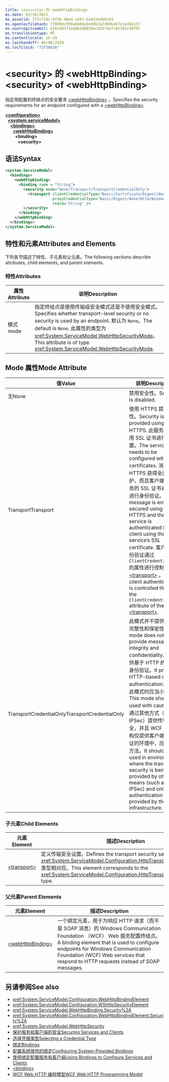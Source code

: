 ```yaml
---
title: <security> 的 <webHttpBinding>
ms.date: 03/30/2017
ms.assetid: 727cf3d2-6f56-48ad-a59f-ba423edb9c83
ms.openlocfilehash: 77009dc950a608da9e0db3a7d09be67e1ed46137
ms.sourcegitcommit: b16c00371ea06398859ecd157defc81301c9070f
ms.translationtype: MT
ms.contentlocale: zh-CN
ms.lasthandoff: 06/06/2020
ms.locfileid: "73738638"
---
```

# <a name="security-of-webhttpbinding"></a><span data-ttu-id="f1aab-102">\<security> 的 \<webHttpBinding></span><span class="sxs-lookup"><span data-stu-id="f1aab-102">\<security> of \<webHttpBinding></span></span>
<span data-ttu-id="f1aab-103">指定用配置的终结点的安全要求 [\<webHttpBinding>](webhttpbinding.md) 。</span><span class="sxs-lookup"><span data-stu-id="f1aab-103">Specifies the security requirements for an endpoint configured with a [\<webHttpBinding>](webhttpbinding.md).</span></span>  
  
[**\<configuration>**](../configuration-element.md)\
&nbsp;&nbsp;[**\<system.serviceModel>**](system-servicemodel.md)\
&nbsp;&nbsp;&nbsp;&nbsp;[**\<bindings>**](bindings.md)\
&nbsp;&nbsp;&nbsp;&nbsp;&nbsp;&nbsp;[**\<webHttpBinding>**](webhttpbinding.md)\
&nbsp;&nbsp;&nbsp;&nbsp;&nbsp;&nbsp;&nbsp;&nbsp;**\<binding>**\
&nbsp;&nbsp;&nbsp;&nbsp;&nbsp;&nbsp;&nbsp;&nbsp;&nbsp;&nbsp;**\<security>**  
  
## <a name="syntax"></a><span data-ttu-id="f1aab-104">语法</span><span class="sxs-lookup"><span data-stu-id="f1aab-104">Syntax</span></span>  
  
```xml  
<system.ServiceModel>
  <bindings>
    <webHttpBinding>
      <binding name = "String">
        <security mode="None/Transport/TransportCredentialOnly">
          <transport clientCredentialType="Basic/Certificate/Digest/None/Ntlm/Windows"
                     proxyCredentialType="Basic/Digest/None/Ntlm/Windows"
                     realm="String" />
        </security>
      </binding>
    </webHttpBinding>
  </bindings>
</system.ServiceModel>
```  
  
## <a name="attributes-and-elements"></a><span data-ttu-id="f1aab-105">特性和元素</span><span class="sxs-lookup"><span data-stu-id="f1aab-105">Attributes and Elements</span></span>  
 <span data-ttu-id="f1aab-106">下列各节描述了特性、子元素和父元素。</span><span class="sxs-lookup"><span data-stu-id="f1aab-106">The following sections describe attributes, child elements, and parent elements.</span></span>  
  
### <a name="attributes"></a><span data-ttu-id="f1aab-107">特性</span><span class="sxs-lookup"><span data-stu-id="f1aab-107">Attributes</span></span>  
  
|<span data-ttu-id="f1aab-108">属性</span><span class="sxs-lookup"><span data-stu-id="f1aab-108">Attribute</span></span>|<span data-ttu-id="f1aab-109">说明</span><span class="sxs-lookup"><span data-stu-id="f1aab-109">Description</span></span>|  
|---------------|-----------------|  
|<span data-ttu-id="f1aab-110">模式</span><span class="sxs-lookup"><span data-stu-id="f1aab-110">mode</span></span>|<span data-ttu-id="f1aab-111">指定终结点是使用传输级安全模式还是不使用安全模式。</span><span class="sxs-lookup"><span data-stu-id="f1aab-111">Specifies whether transport-level security or no security is used by an endpoint.</span></span> <span data-ttu-id="f1aab-112">默认为 `None`。</span><span class="sxs-lookup"><span data-stu-id="f1aab-112">The default is `None`.</span></span> <span data-ttu-id="f1aab-113">此属性的类型为 <xref:System.ServiceModel.WebHttpSecurityMode>。</span><span class="sxs-lookup"><span data-stu-id="f1aab-113">This attribute is of type <xref:System.ServiceModel.WebHttpSecurityMode>.</span></span>|  
  
## <a name="mode-attribute"></a><span data-ttu-id="f1aab-114">Mode 属性</span><span class="sxs-lookup"><span data-stu-id="f1aab-114">Mode Attribute</span></span>  
  
|<span data-ttu-id="f1aab-115">值</span><span class="sxs-lookup"><span data-stu-id="f1aab-115">Value</span></span>|<span data-ttu-id="f1aab-116">说明</span><span class="sxs-lookup"><span data-stu-id="f1aab-116">Description</span></span>|  
|-----------|-----------------|  
|<span data-ttu-id="f1aab-117">无</span><span class="sxs-lookup"><span data-stu-id="f1aab-117">None</span></span>|<span data-ttu-id="f1aab-118">禁用安全性。</span><span class="sxs-lookup"><span data-stu-id="f1aab-118">Security is disabled.</span></span>|  
|<span data-ttu-id="f1aab-119">Transport</span><span class="sxs-lookup"><span data-stu-id="f1aab-119">Transport</span></span>|<span data-ttu-id="f1aab-120">使用 HTTPS 提供安全性。</span><span class="sxs-lookup"><span data-stu-id="f1aab-120">Security is provided using HTTPS.</span></span> <span data-ttu-id="f1aab-121">此服务需要使用 SSL 证书进行配置。</span><span class="sxs-lookup"><span data-stu-id="f1aab-121">The service needs to be configured with SSL certificates.</span></span> <span data-ttu-id="f1aab-122">消息使用 HTTPS 获得全面保护，而且客户端使用服务的 SSL 证书对服务进行身份验证。</span><span class="sxs-lookup"><span data-stu-id="f1aab-122">The message is entirely secured using HTTPS and the service is authenticated by the client using the service’s SSL certificate.</span></span> <span data-ttu-id="f1aab-123">客户端身份验证通过 `ClientCredentialType` 的属性进行控制 [\<transport>](transport-of-webhttpbinding.md) 。</span><span class="sxs-lookup"><span data-stu-id="f1aab-123">The client authentication is controlled through the `ClientCredentialType` attribute of the [\<transport>](transport-of-webhttpbinding.md).</span></span>|  
|<span data-ttu-id="f1aab-124">TransportCredentialOnly</span><span class="sxs-lookup"><span data-stu-id="f1aab-124">TransportCredentialOnly</span></span>|<span data-ttu-id="f1aab-125">此模式并不提供消息的完整性和保密性，</span><span class="sxs-lookup"><span data-stu-id="f1aab-125">This mode does not provide message integrity and confidentiality.</span></span> <span data-ttu-id="f1aab-126">而是提供基于 HTTP 的客户端身份验证。</span><span class="sxs-lookup"><span data-stu-id="f1aab-126">It provides HTTP-based client authentication.</span></span> <span data-ttu-id="f1aab-127">使用此模式时应当小心。</span><span class="sxs-lookup"><span data-stu-id="f1aab-127">This mode should be used with caution.</span></span> <span data-ttu-id="f1aab-128">在通过其他方式（如 IPSec）提供传输安全，并且 WCF 基础结构仅提供客户端身份验证的环境中，应使用此方法。</span><span class="sxs-lookup"><span data-stu-id="f1aab-128">It should be used in environments where the transport security is being provided by other means (such as IPSec) and only client authentication is provided by the WCF infrastructure.</span></span>|  
  
### <a name="child-elements"></a><span data-ttu-id="f1aab-129">子元素</span><span class="sxs-lookup"><span data-stu-id="f1aab-129">Child Elements</span></span>  
  
|<span data-ttu-id="f1aab-130">元素</span><span class="sxs-lookup"><span data-stu-id="f1aab-130">Element</span></span>|<span data-ttu-id="f1aab-131">描述</span><span class="sxs-lookup"><span data-stu-id="f1aab-131">Description</span></span>|  
|-------------|-----------------|  
|[\<transport>](transport-of-webhttpbinding.md)|<span data-ttu-id="f1aab-132">定义传输安全设置。</span><span class="sxs-lookup"><span data-stu-id="f1aab-132">Defines the transport security settings.</span></span> <span data-ttu-id="f1aab-133">此元素与 <xref:System.ServiceModel.Configuration.HttpTransportSecurityElement> 类型相对应。</span><span class="sxs-lookup"><span data-stu-id="f1aab-133">This element corresponds to the <xref:System.ServiceModel.Configuration.HttpTransportSecurityElement> type.</span></span>|  
  
### <a name="parent-elements"></a><span data-ttu-id="f1aab-134">父元素</span><span class="sxs-lookup"><span data-stu-id="f1aab-134">Parent Elements</span></span>  
  
|<span data-ttu-id="f1aab-135">元素</span><span class="sxs-lookup"><span data-stu-id="f1aab-135">Element</span></span>|<span data-ttu-id="f1aab-136">描述</span><span class="sxs-lookup"><span data-stu-id="f1aab-136">Description</span></span>|  
|-------------|-----------------|  
|[\<webHttpBinding>](webhttpbinding.md)|<span data-ttu-id="f1aab-137">一个绑定元素，用于为响应 HTTP 请求（而不是 SOAP 消息）的 Windows Communication Foundation （WCF） Web 服务配置终结点。</span><span class="sxs-lookup"><span data-stu-id="f1aab-137">A binding element that is used to configure endpoints for Windows Communication Foundation (WCF) Web services that respond to HTTP requests instead of SOAP messages.</span></span>|  
  
## <a name="see-also"></a><span data-ttu-id="f1aab-138">另请参阅</span><span class="sxs-lookup"><span data-stu-id="f1aab-138">See also</span></span>

- <xref:System.ServiceModel.Configuration.WebHttpBindingElement>
- <xref:System.ServiceModel.Configuration.WSHttpSecurityElement>
- <xref:System.ServiceModel.WebHttpBinding.Security%2A>
- <xref:System.ServiceModel.Configuration.WebHttpBindingElement.Security%2A>
- <xref:System.ServiceModel.WebHttpSecurity>
- [<span data-ttu-id="f1aab-139">保护服务和客户端的安全</span><span class="sxs-lookup"><span data-stu-id="f1aab-139">Securing Services and Clients</span></span>](../../../wcf/feature-details/securing-services-and-clients.md)
- [<span data-ttu-id="f1aab-140">选择凭据类型</span><span class="sxs-lookup"><span data-stu-id="f1aab-140">Selecting a Credential Type</span></span>](../../../wcf/feature-details/selecting-a-credential-type.md)
- [<span data-ttu-id="f1aab-141">绑定</span><span class="sxs-lookup"><span data-stu-id="f1aab-141">Bindings</span></span>](../../../wcf/bindings.md)
- [<span data-ttu-id="f1aab-142">配置系统提供的绑定</span><span class="sxs-lookup"><span data-stu-id="f1aab-142">Configuring System-Provided Bindings</span></span>](../../../wcf/feature-details/configuring-system-provided-bindings.md)
- [<span data-ttu-id="f1aab-143">使用绑定配置服务和客户端</span><span class="sxs-lookup"><span data-stu-id="f1aab-143">Using Bindings to Configure Services and Clients</span></span>](../../../wcf/using-bindings-to-configure-services-and-clients.md)
- [\<binding>](bindings.md)
- [<span data-ttu-id="f1aab-144">WCF Web HTTP 编程模型</span><span class="sxs-lookup"><span data-stu-id="f1aab-144">WCF Web HTTP Programming Model</span></span>](../../../wcf/feature-details/wcf-web-http-programming-model.md)
